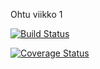 Ohtu viikko 1

[![Build Status](https://travis-ci.org/mluukkai/ohtutesti16.svg?branch=master)](https://travis-ci.org/mluukkai/ohtutesti16)

[![Coverage Status](https://coveralls.io/repos/github/juhapekkamoilanen/ohtu-viikko1/badge.svg?branch=master)](https://coveralls.io/github/juhapekkamoilanen/ohtu-viikko1?branch=master)


